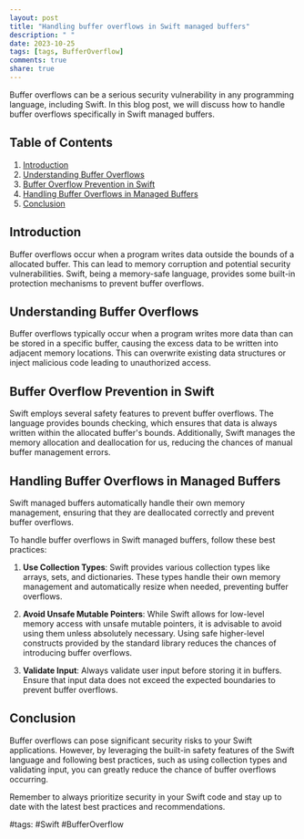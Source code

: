 ```yaml
---
layout: post
title: "Handling buffer overflows in Swift managed buffers"
description: " "
date: 2023-10-25
tags: [tags, BufferOverflow]
comments: true
share: true
---
```


Buffer overflows can be a serious security vulnerability in any programming language, including Swift. In this blog post, we will discuss how to handle buffer overflows specifically in Swift managed buffers. 

## Table of Contents
1. [Introduction](#introduction)
2. [Understanding Buffer Overflows](#understanding-buffer-overflows)
3. [Buffer Overflow Prevention in Swift](#buffer-overflow-prevention-in-swift)
4. [Handling Buffer Overflows in Managed Buffers](#handling-buffer-overflows-in-managed-buffers)
5. [Conclusion](#conclusion)

## Introduction

Buffer overflows occur when a program writes data outside the bounds of a allocated buffer. This can lead to memory corruption and potential security vulnerabilities. Swift, being a memory-safe language, provides some built-in protection mechanisms to prevent buffer overflows.

## Understanding Buffer Overflows

Buffer overflows typically occur when a program writes more data than can be stored in a specific buffer, causing the excess data to be written into adjacent memory locations. This can overwrite existing data structures or inject malicious code leading to unauthorized access.

## Buffer Overflow Prevention in Swift

Swift employs several safety features to prevent buffer overflows. The language provides bounds checking, which ensures that data is always written within the allocated buffer's bounds. Additionally, Swift manages the memory allocation and deallocation for us, reducing the chances of manual buffer management errors.

## Handling Buffer Overflows in Managed Buffers

Swift managed buffers automatically handle their own memory management, ensuring that they are deallocated correctly and prevent buffer overflows.

To handle buffer overflows in Swift managed buffers, follow these best practices:

1. **Use Collection Types**: Swift provides various collection types like arrays, sets, and dictionaries. These types handle their own memory management and automatically resize when needed, preventing buffer overflows.

2. **Avoid Unsafe Mutable Pointers**: While Swift allows for low-level memory access with unsafe mutable pointers, it is advisable to avoid using them unless absolutely necessary. Using safe higher-level constructs provided by the standard library reduces the chances of introducing buffer overflows.

3. **Validate Input**: Always validate user input before storing it in buffers. Ensure that input data does not exceed the expected boundaries to prevent buffer overflows.

## Conclusion

Buffer overflows can pose significant security risks to your Swift applications. However, by leveraging the built-in safety features of the Swift language and following best practices, such as using collection types and validating input, you can greatly reduce the chance of buffer overflows occurring.

Remember to always prioritize security in your Swift code and stay up to date with the latest best practices and recommendations.

#tags: #Swift #BufferOverflow
